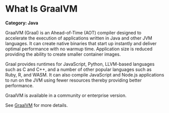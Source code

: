 # What Is GraalVM

__Category: Java__

GraalVM (Graal) is an Ahead-of-Time (AOT) compiler designed to accelerate the execution of applications written in Java and other JVM languages. It can create native binaries that start up instantly and deliver optimal performance with no warmup time. Application size is reduced providing the ability to create smaller container images.

Graal provides runtimes for JavaScript, Python, LLVM-based languages such as C and C++, and a number of other popular languages such as Ruby, R, and WASM. It can also compile JavaScript and Node.js applications to run on the JVM using fewer resources thereby providing better performance.

GraalVM is available in a community or enterprise version.

See [GraalVM](graalvm.org) for more details.
